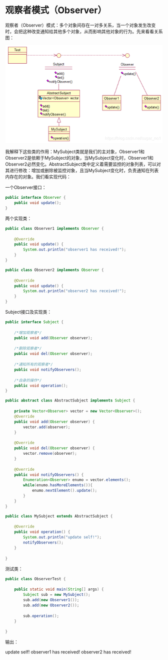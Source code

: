 # **观察者模式（Observer）**

观察者（Observer）模式：多个对象间存在一对多关系，当一个对象发生改变时，会把这种改变通知给其他多个对象，从而影响其他对象的行为。先来看看关系图：

![img](观察者模式（Observer）.assets/watermark,type_ZmFuZ3poZW5naGVpdGk,shadow_10,text_aHR0cHM6Ly9ibG9nLmNzZG4ubmV0L3N1Z2FyX25vMQ==,size_16,color_FFFFFF,t_70-20211227203803089.png)

我解释下这些类的作用：MySubject类就是我们的主对象，Observer1和Observer2是依赖于MySubject的对象，当MySubject变化时，Observer1和Observer2必然变化。AbstractSubject类中定义着需要监控的对象列表，可以对其进行修改：增加或删除被监控对象，且当MySubject变化时，负责通知在列表内存在的对象。我们看实现代码：

一个Observer接口：

```java
public interface Observer {
	public void update();
}
```

 两个实现类：

```java
public class Observer1 implements Observer {
 
	@Override
	public void update() {
		System.out.println("observer1 has received!");
	}
}
```

```java
public class Observer2 implements Observer {
 
	@Override
	public void update() {
		System.out.println("observer2 has received!");
	}
}
```

 Subject接口及实现类：

```java
public interface Subject {
	
	/*增加观察者*/
	public void add(Observer observer);
	
	/*删除观察者*/
	public void del(Observer observer);
	
	/*通知所有的观察者*/
	public void notifyObservers();
	
	/*自身的操作*/
	public void operation();
}
```

```java
public abstract class AbstractSubject implements Subject {
 
	private Vector<Observer> vector = new Vector<Observer>();
	@Override
	public void add(Observer observer) {
		vector.add(observer);
	}
 
	@Override
	public void del(Observer observer) {
		vector.remove(observer);
	}
 
	@Override
	public void notifyObservers() {
		Enumeration<Observer> enumo = vector.elements();
		while(enumo.hasMoreElements()){
			enumo.nextElement().update();
		}
	}
}
```

```java
public class MySubject extends AbstractSubject {
 
	@Override
	public void operation() {
		System.out.println("update self!");
		notifyObservers();
	}
 
}
```



 测试类：

```java
public class ObserverTest {
 
	public static void main(String[] args) {
		Subject sub = new MySubject();
		sub.add(new Observer1());
		sub.add(new Observer2());
		
		sub.operation();
	}
 
}
```

输出：

update self!
observer1 has received!
observer2 has received!